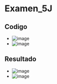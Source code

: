 # Examen_5J
## Codigo
- ![image](https://github.com/user-attachments/assets/1c6545df-993c-42dc-bb96-c7fe5714ff3f)
- ![image](https://github.com/user-attachments/assets/24d51a67-dc0d-4738-b5f1-269e867a8501)
## Resultado
- ![image](https://github.com/user-attachments/assets/71ebe169-8674-4686-a94b-5ef44e46232b)
- ![image](https://github.com/user-attachments/assets/062d0707-477d-4009-95af-944259aa8dde)



